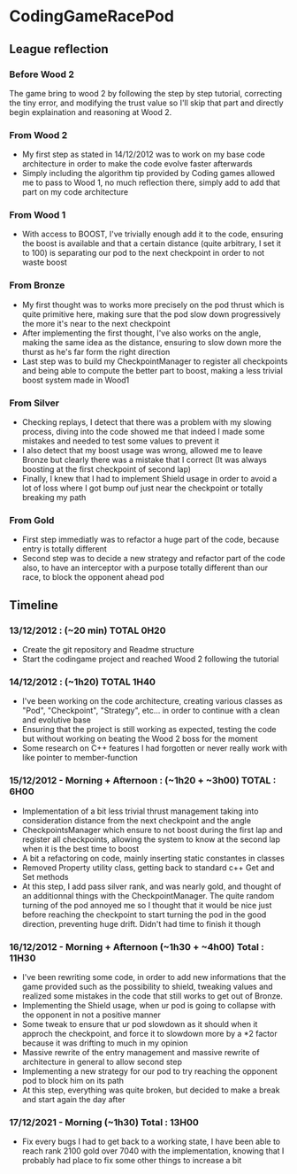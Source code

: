 # CodingGameRacePod

## League reflection

### Before Wood 2
The game bring to wood 2 by following the step by step tutorial, correcting the tiny error, and modifying the trust value so I'll skip that part and directly begin  explaination and reasoning at Wood 2.

### From Wood 2
* My first step as stated in 14/12/2012 was to work on my base code architecture in order to make the code evolve faster afterwards
* Simply including the algorithm tip provided by Coding games allowed me to pass to Wood 1, no much reflection there, simply add to add that part on my code architecture

### From Wood 1
* With access to BOOST, I've trivially enough add it to the code, ensuring the boost is available and that a certain distance (quite arbitrary, I set it to 100) is separating our pod to the next checkpoint in order to not waste boost

### From Bronze
* My first thought was to works more precisely on the pod thrust which is quite primitive here, making sure that the pod slow down progressively the more it's near to the next checkpoint
* After implementing the first thought, I've also works on the angle, making the same idea as the distance, ensuring to slow down more the thurst as he's far form the right direction
* Last step was to build my CheckpointManager to register all checkpoints and being able to compute the better part to boost, making a less trivial boost system made in Wood1

### From Silver
* Checking replays, I detect that there was a problem with my slowing process, diving into the code showed me that indeed I made some mistakes and needed to test some values to prevent it
* I also detect that my boost usage was wrong, allowed me to leave Bronze but clearly there was a mistake that I correct (It was always boosting at the first checkpoint of second lap)
* Finally, I knew that I had to implement Shield usage in order to avoid a lot of loss where I got bump ouf just near the checkpoint or totally breaking my path

### From Gold
* First step immediatly was to refactor a huge part of the code, because entry is totally different
* Second step was to decide a new strategy and refactor part of the code also, to have an interceptor with a purpose totally different than our race, to block the opponent ahead pod

## Timeline

### 13/12/2012 : (~20 min) TOTAL 0H20
* Create the git repository and Readme structure
* Start the codingame project and reached Wood 2 following the tutorial

### 14/12/2012 : (~1h20) TOTAL 1H40
* I've been working on the code architecture, creating various classes as "Pod", "Checkpoint", "Strategy", etc... in order to continue with a clean and evolutive base
* Ensuring that the project is still working as expected, testing the code but without working on beating the Wood 2 boss for the moment
* Some research on C++ features I had forgotten or never really work with like pointer to member-function

### 15/12/2012 - Morning + Afternoon : (~1h20 + ~3h00) TOTAL : 6H00
* Implementation of a bit less trivial thrust management taking into consideration distance from the next checkpoint and the angle
* CheckpointsManager which ensure to not boost during the first lap and register all checkpoints, allowing the system to know at the second lap when it is the best time to boost
* A bit a refactoring on code, mainly inserting static constantes in classes
* Removed Property utility class, getting back to standard c++ Get and Set methods
* At this step, I add pass silver rank, and was nearly gold, and thought of an additionnal things with the CheckpointManager. The quite random turning of the pod annoyed me so I thought that it would be nice just before reaching the checkpoint to start turning the pod in the good direction, preventing huge drift. Didn't had time to finish it though

### 16/12/2012 - Morning + Afternoon (~1h30 + ~4h00) Total : 11H30
* I've been rewriting some code, in order to add new informations that the game provided such as the possibility to shield, tweaking values and realized some mistakes in the code that still works to get out of Bronze.
* Implementing the Shield usage, when ur pod is going to collapse with the opponent in not a positive manner
* Some tweak to ensure that ur pod slowdown as it should when it approch the checkpoint, and force it to slowdown more by a *2 factor because it was drifting to much in my opinion
* Massive rewrite of the entry management and massive rewrite of architecture in general to allow second step
* Implementing a new strategy for our pod to try reaching the opponent pod to block him on its path
* At this step, everything was quite broken, but decided to make a break and start again the day after

### 17/12/2021 - Morning (~1h30) Total : 13H00
* Fix every bugs I had to get back to a working state, I have been able to reach rank 2100 gold over 7040 with the implementation, knowing that I probably had place to fix some other things to increase a bit
